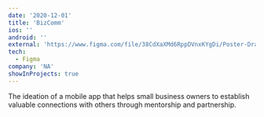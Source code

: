 ```yaml
---
date: '2020-12-01'
title: 'BizComm'
ios: ''
android: ''
external: 'https://www.figma.com/file/38CdXaXMd6RppDVnxKYgDi/Poster-Draft?node-id=0%3A1'
tech:
  - Figma
company: 'NA'
showInProjects: true
---
```


The ideation of a mobile app that helps small business owners to establish valuable connections with others through mentorship and partnership.
